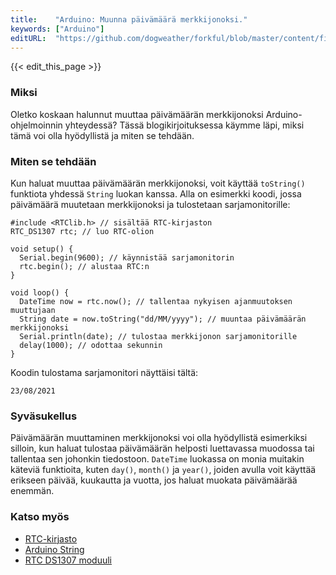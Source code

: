 ```yaml
---
title:    "Arduino: Muunna päivämäärä merkkijonoksi."
keywords: ["Arduino"]
editURL:  "https://github.com/dogweather/forkful/blob/master/content/fi/arduino/converting-a-date-into-a-string.md"
---
```


{{< edit_this_page >}}

### Miksi
Oletko koskaan halunnut muuttaa päivämäärän merkkijonoksi Arduino-ohjelmoinnin yhteydessä? Tässä blogikirjoituksessa käymme läpi, miksi tämä voi olla hyödyllistä ja miten se tehdään.

### Miten se tehdään
Kun haluat muuttaa päivämäärän merkkijonoksi, voit käyttää `toString()` funktiota yhdessä `String` luokan kanssa. Alla on esimerkki koodi, jossa päivämäärä muutetaan merkkijonoksi ja tulostetaan sarjamonitorille:

```Arduino
#include <RTClib.h> // sisältää RTC-kirjaston
RTC_DS1307 rtc; // luo RTC-olion

void setup() {
  Serial.begin(9600); // käynnistää sarjamonitorin
  rtc.begin(); // alustaa RTC:n
}

void loop() {
  DateTime now = rtc.now(); // tallentaa nykyisen ajanmuutoksen muuttujaan
  String date = now.toString("dd/MM/yyyy"); // muuntaa päivämäärän merkkijonoksi
  Serial.println(date); // tulostaa merkkijonon sarjamonitorille
  delay(1000); // odottaa sekunnin
}
```

Koodin tulostama sarjamonitori näyttäisi tältä:
```
23/08/2021
```

### Syväsukellus
Päivämäärän muuttaminen merkkijonoksi voi olla hyödyllistä esimerkiksi silloin, kun haluat tulostaa päivämäärän helposti luettavassa muodossa tai tallentaa sen johonkin tiedostoon. `DateTime` luokassa on monia muitakin käteviä funktioita, kuten `day()`, `month()` ja `year()`, joiden avulla voit käyttää erikseen päivää, kuukautta ja vuotta, jos haluat muokata päivämäärää enemmän.

### Katso myös
- [RTC-kirjasto](https://www.arduino.cc/reference/en/libraries/rtclib/)
- [Arduino String](https://www.arduino.cc/reference/en/language/variables/data-types/stringobject/)
- [RTC DS1307 moduuli](https://www.arduino.cc/en/Main/ArduinoBoardRTCDS1307)